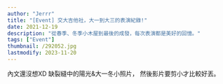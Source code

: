 ```yaml
---
author: "Jerrr"
title: "[Event] 交大吉他社，大一到大三的表演紀錄!"
date: 2021-12-19
description: "從春季、冬季小木屋到最後的成發，每次表演都是美好的回憶。"
tags: ["Event"]
thumbnail: /292052.jpg
lastmodify: 2023-11-20
---
```


內文還沒想XD
缺裂縫中的陽光&大一冬小照片，
然後影片要剪小才比較好丟。